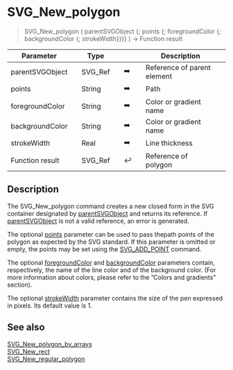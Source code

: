 <!-- nodeReference := SVG_New_polygon ( parentReference ; path ; strokeColor ; fillColor ; strokeWidth )
 -> parentReference (Text)
 -> path (Text)
 -> strokeColor (Text)
 -> fillColor (Text)
 -> strokeWidth (Real)
 <- nodeReference (Text)-->
# SVG_New_polygon

> SVG_New_polygon ( parentSVGObject {; points {; foregroundColor {; backgroundColor {; strokeWidth}}}} ) -> Function result

| Parameter |     | Type |     |     |     | Description |     |
| --- | --- | --- | --- | --- | --- | --- | --- |
| parentSVGObject |     | SVG_Ref |     | ➡️ |     | Reference of parent element |     |
| points |     | String |     | ➡️ |     | Path |     |
| foregroundColor |     | String |     | ➡️ |     | Color or gradient name |     |
| backgroundColor |     | String |     | ➡️ |     | Color or gradient name |     |
| strokeWidth |     | Real |     | ➡️ |     | Line thickness |     |
| Function result |     | SVG_Ref |     | ↩️ |     | Reference of polygon |     |

## Description

The SVG_New_polygon command creates a new closed form in the SVG container designated by [parentSVGObject](# "Reference of parent element") and returns its reference. If [parentSVGObject](# "Reference of parent element") is not a valid reference, an error is generated.

The optional [points](# "Path") parameter can be used to pass thepath points of the polygon as expected by the SVG standard. If this parameter is omitted or empty, the points may be set using the [SVG_ADD_POINT](SVG_ADD_POINT.md)  command.

The optional [foregroundColor](# "Color or gradient name") and [backgroundColor](# "Color or gradient name") parameters contain, respectively, the name of the line color and of the background color. (For more information about colors, please refer to the ”Colors and gradients” section).

The optional [strokeWidth](# "Line thickness") parameter contains the size of the pen expressed in pixels. Its default value is 1.

## See also

[SVG_New_polygon_by_arrays](SVG_New_polygon_by_arrays.md)  
[SVG_New_rect](SVG_New_rect.md)  
[SVG_New_regular_polygon](SVG_New_regular_polygon.md)
